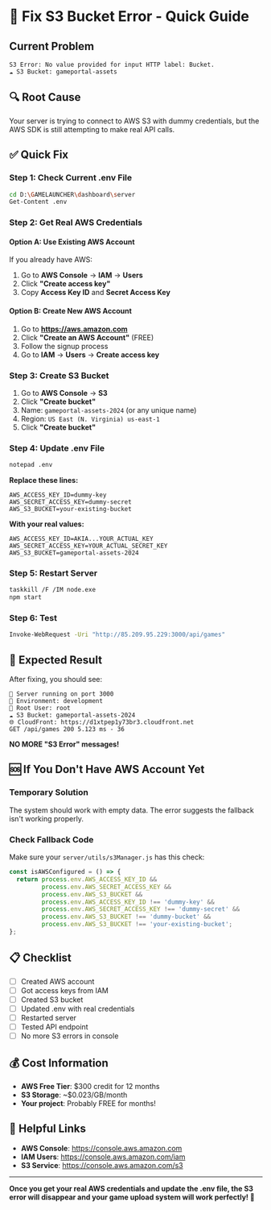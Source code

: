 # 🚨 Fix S3 Bucket Error - Quick Guide

## Current Problem
```
S3 Error: No value provided for input HTTP label: Bucket.
☁️ S3 Bucket: gameportal-assets
```

## 🔍 Root Cause
Your server is trying to connect to AWS S3 with dummy credentials, but the AWS SDK is still attempting to make real API calls.

## ✅ Quick Fix

### Step 1: Check Current .env File
```bash
cd D:\GAMELAUNCHER\dashboard\server
Get-Content .env
```

### Step 2: Get Real AWS Credentials

#### Option A: Use Existing AWS Account
If you already have AWS:
1. Go to **AWS Console** → **IAM** → **Users**
2. Click **"Create access key"**
3. Copy **Access Key ID** and **Secret Access Key**

#### Option B: Create New AWS Account
1. Go to **https://aws.amazon.com**
2. Click **"Create an AWS Account"** (FREE)
3. Follow the signup process
4. Go to **IAM** → **Users** → **Create access key**

### Step 3: Create S3 Bucket
1. Go to **AWS Console** → **S3**
2. Click **"Create bucket"**
3. Name: `gameportal-assets-2024` (or any unique name)
4. Region: `US East (N. Virginia) us-east-1`
5. Click **"Create bucket"**

### Step 4: Update .env File
```bash
notepad .env
```

**Replace these lines:**
```env
AWS_ACCESS_KEY_ID=dummy-key
AWS_SECRET_ACCESS_KEY=dummy-secret
AWS_S3_BUCKET=your-existing-bucket
```

**With your real values:**
```env
AWS_ACCESS_KEY_ID=AKIA...YOUR_ACTUAL_KEY
AWS_SECRET_ACCESS_KEY=YOUR_ACTUAL_SECRET_KEY
AWS_S3_BUCKET=gameportal-assets-2024
```

### Step 5: Restart Server
```bash
taskkill /F /IM node.exe
npm start
```

### Step 6: Test
```bash
Invoke-WebRequest -Uri "http://85.209.95.229:3000/api/games"
```

## 🎯 Expected Result
After fixing, you should see:
```
🚀 Server running on port 3000
📝 Environment: development
🔐 Root User: root
☁️ S3 Bucket: gameportal-assets-2024
🌐 CloudFront: https://d1xtpep1y73br3.cloudfront.net
GET /api/games 200 5.123 ms - 36
```

**NO MORE "S3 Error" messages!**

## 🆘 If You Don't Have AWS Account Yet

### Temporary Solution
The system should work with empty data. The error suggests the fallback isn't working properly.

### Check Fallback Code
Make sure your `server/utils/s3Manager.js` has this check:
```javascript
const isAWSConfigured = () => {
  return process.env.AWS_ACCESS_KEY_ID && 
         process.env.AWS_SECRET_ACCESS_KEY && 
         process.env.AWS_S3_BUCKET &&
         process.env.AWS_ACCESS_KEY_ID !== 'dummy-key' &&
         process.env.AWS_SECRET_ACCESS_KEY !== 'dummy-secret' &&
         process.env.AWS_S3_BUCKET !== 'dummy-bucket' &&
         process.env.AWS_S3_BUCKET !== 'your-existing-bucket';
};
```

## 📋 Checklist
- [ ] Created AWS account
- [ ] Got access keys from IAM
- [ ] Created S3 bucket
- [ ] Updated .env with real credentials
- [ ] Restarted server
- [ ] Tested API endpoint
- [ ] No more S3 errors in console

## 💰 Cost Information
- **AWS Free Tier**: $300 credit for 12 months
- **S3 Storage**: ~$0.023/GB/month
- **Your project**: Probably FREE for months!

## 🔗 Helpful Links
- **AWS Console**: https://console.aws.amazon.com
- **IAM Users**: https://console.aws.amazon.com/iam
- **S3 Service**: https://console.aws.amazon.com/s3

---

**Once you get your real AWS credentials and update the .env file, the S3 error will disappear and your game upload system will work perfectly! 🚀**
